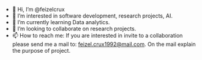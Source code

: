 - 👋 Hi, I’m @feizelcrux
- 👀 I’m interested in software development, research projects, AI.
- 🌱 I’m currently learning Data analytics.
- 💞️ I’m looking to collaborate on research projects.
- 📫 How to reach me: If you are interested in invite to a collaboration please send me a mail to: feizel.crux1992@mail.com. On the mail explain the purpose of project.
